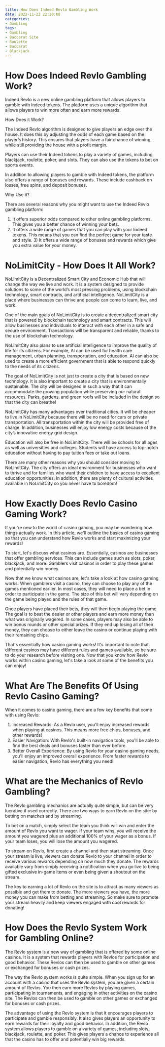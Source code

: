 ```yaml
---
title: How Does Indeed Revlo Gambling Work
date: 2022-11-22 22:20:08
categories:
- Gambling
tags:
- Gambling
- Baccarat Site
- Roulette
- Baccarat
- Blackjack
---
```



#  How Does Indeed Revlo Gambling Work?

Indeed Revlo is a new online gambling platform that allows players to gamble with Indeed tokens. The platform uses a unique algorithm that allows players to win more often and earn more rewards.

How Does it Work?

The Indeed Revlo algorithm is designed to give players an edge over the house. It does this by adjusting the odds of each game based on the player’s history. This ensures that players have a fair chance of winning, while still providing the house with a profit margin.

Players can use their Indeed tokens to play a variety of games, including blackjack, roulette, poker, and slots. They can also use the tokens to bet on sports events.

In addition to allowing players to gamble with Indeed tokens, the platform also offers a range of bonuses and rewards. These include cashback on losses, free spins, and deposit bonuses.

Why Use it?

There are several reasons why you might want to use the Indeed Revlo gambling platform:

1) It offers superior odds compared to other online gambling platforms. This gives you a better chance of winning your bets.
2) It offers a wide range of games that you can play with your Indeed tokens. This means that you can find the perfect game for your taste and style.   3) It offers a wide range of bonuses and rewards which give you extra value for your money.

#  NoLimitCity - How Does It All Work?

NoLimitCity is a Decentralized Smart City and Economic Hub that will change the way we live and work. It is a system designed to provide solutions to some of the world’s most pressing problems, using blockchain technology, smart contracts, and artificial intelligence. NoLimitCity is a place where businesses can thrive and people can come to learn, live, and work.

One of the main goals of NoLimitCity is to create a decentralized smart city that is powered by blockchain technology and smart contracts. This will allow businesses and individuals to interact with each other in a safe and secure environment. Transactions will be transparent and reliable, thanks to the use of blockchain technology.

NoLimitCity also plans to use artificial intelligence to improve the quality of life for its citizens. For example, AI can be used for health care management, urban planning, transportation, and education. AI can also be used to create a more efficient government that is able to respond quickly to the needs of its citizens.

The goal of NoLimitCity is not just to create a city that is based on new technology. It is also important to create a city that is environmentally sustainable. The city will be designed in such a way that it can accommodate the growing population while preserving our natural resources. Parks, gardens, and green roofs will be included in the design so that the city can breathe!

NoLimitCity has many advantages over traditional cities. It will be cheaper to live in NoLimitCity because there will be no need for cars or private transportation. All transportation within the city will be provided free of charge. In addition, businesses will enjoy low energy costs because of the city’s innovative energy grid design.

Education will also be free in NoLimitCity. There will be schools for all ages as well as universities and colleges. Students will have access to top-notch education without having to pay tuition fees or take out loans.

There are many other reasons why you should consider moving to NoLimitCity. The city offers an ideal environment for businesses who want to thrive and for families who want their children to have access to excellent education opportunities. In addition, there are plenty of cultural activities available in NoLimitCity so you never have to boredom!

#  How Exactly Does Revlo Casino Gaming Work? 

If you're new to the world of casino gaming, you may be wondering how things actually work. In this article, we'll outline the basics of casino gaming so that you can understand how Revlo works and start maximizing your rewards!

To start, let's discuss what casinos are. Essentially, casinos are businesses that offer gambling services. This can include games such as slots, poker, blackjack, and more. Gamblers visit casinos in order to play these games and potentially win money.

Now that we know what casinos are, let's take a look at how casino gaming works. When gamblers visit a casino, they can choose to play any of the games mentioned earlier. In most cases, they will need to place a bet in order to participate in the game. The size of this bet will vary depending on the game being played and the rules of that game.

Once players have placed their bets, they will then begin playing the game. The goal is to beat the dealer or other players and earn more money than what was originally wagered. In some cases, players may also be able to win bonus rounds or other special prizes. If they end up losing all of their money, they can choose to either leave the casino or continue playing with their remaining chips. 

That's essentially how casino gaming works! It's important to note that different casinos may have different rules and games available, so be sure to do your research before visiting one. Now that you know how Revlo works within casino gaming, let's take a look at some of the benefits you can enjoy! 

# What Are The Benefits Of Using Revlo Casino Gaming? 


When it comes to casino gaming, there are a few key benefits that come with using Revlo: 

1) Increased Rewards: As a Revlo user, you'll enjoy increased rewards when playing at casinos. This means more free chips, bonuses, and other rewards! 
2) Easier Navigation: With Revlo's built-in navigation tools, you'll be able to find the best deals and bonuses faster than ever before. 
3) Better Overall Experience: By using Revlo for your casino gaming needs, you'll enjoy an improved overall experience. From faster rewards to easier navigation, Revlo has everything you need!

#  What are the Mechanics of Revlo Gambling? 

The Revlo gambling mechanics are actually quite simple, but can be very lucrative if used correctly. There are two ways to earn Revlo on the site: by betting on matches and by streaming. 

To bet on a match, simply select the team you think will win and enter the amount of Revlo you want to wager. If your team wins, you will receive the amount you wagered plus an additional 100% of your wager as a bonus. If your team loses, you will lose the amount you wagered. 

To stream on Revlo, first create a channel and then start streaming. Once your stream is live, viewers can donate Revlo to your channel in order to receive various rewards depending on how much they donate. The rewards available vary from simply receiving a notification when you go live to being gifted exclusive in-game items or even being given a shoutout on the stream. 

The key to earning a lot of Revlo on the site is to attract as many viewers as possible and get them to donate. The more viewers you have, the more money you can make from betting and streaming. So make sure to promote your stream heavily and keep viewers engaged with cool rewards for donating!

#  How Does the Revlo System Work for Gambling Online?

The Revlo system is a new way of gambling that is offered by some online casinos. It is a system that rewards players with Revlos for participation and good behavior. These Revlos can then be used to gamble on other games or exchanged for bonuses or cash prizes.

The way the Revlo system works is quite simple. When you sign up for an account with a casino that uses the Revlo system, you are given a certain amount of Revlos. You then earn more Revlos by playing games, participating in tournaments, and engaging in other activities on the casino site. The Revlos can then be used to gamble on other games or exchanged for bonuses or cash prizes.

The advantage of using the Revlo system is that it encourages players to participate and gamble responsibly. It also gives players an opportunity to earn rewards for their loyalty and good behavior. In addition, the Revlo system allows players to gamble on a variety of games, including slots, blackjack, roulette, and poker. This gives players a chance to experience all that the casino has to offer and potentially win big rewards.